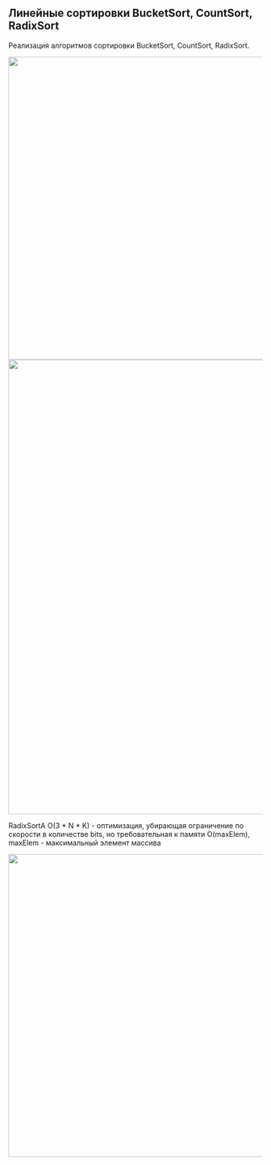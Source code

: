 <h2>Линейные сортировки BucketSort, CountSort, RadixSort</h2>
<p>Реализация алгоритмов сортировки BucketSort, CountSort, RadixSort.</p>
<img src="https://github.com/letov/data-structures-and-algorithms-course-solutions/blob/main/14-linear-sort/images/1.png?raw=true" width="600">
<img src="https://github.com/letov/data-structures-and-algorithms-course-solutions/blob/main/14-linear-sort/images/2.png?raw=true" width="900">
<p>RadixSortA O(3 * N * K) - оптимизация, убирающая ограничение по скорости в количестве bits, но требовательная к памяти O(maxElem), maxElem - максимальный элемент массива</p>
<img src="https://github.com/letov/data-structures-and-algorithms-course-solutions/blob/main/14-linear-sort/images/3.png?raw=true" width="600">
